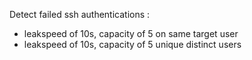 Detect failed ssh authentications :

 - leakspeed of 10s, capacity of 5 on same target user
 - leakspeed of 10s, capacity of 5 unique distinct users
 
